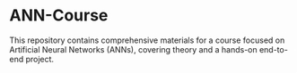 # ANN-Course
This repository contains comprehensive materials for a course focused on Artificial Neural Networks (ANNs), covering theory and a hands-on end-to-end project.

